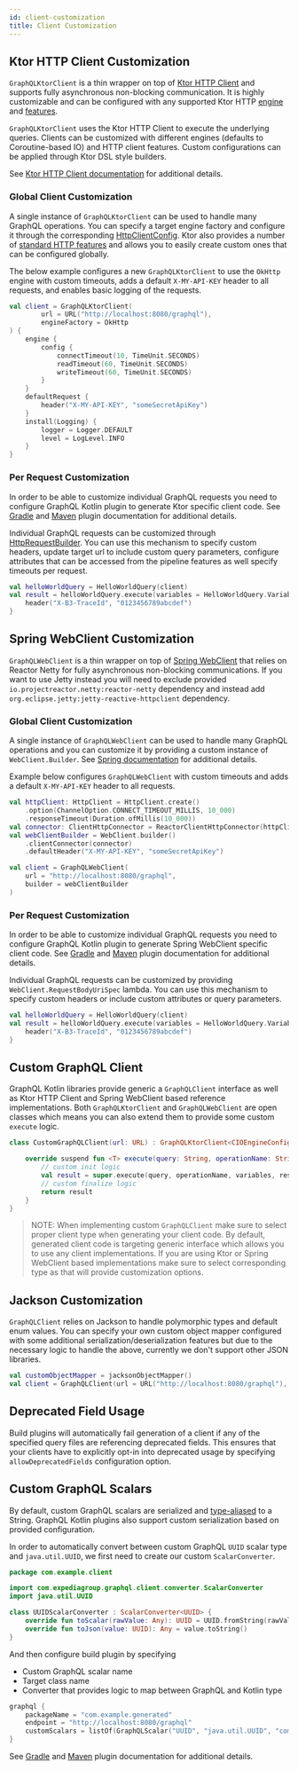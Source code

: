 ```yaml
---
id: client-customization
title: Client Customization
---
```


## Ktor HTTP Client Customization

`GraphQLKtorClient` is a thin wrapper on top of [Ktor HTTP Client](https://ktor.io/clients/index.html) and supports fully
asynchronous non-blocking communication. It is highly customizable and can be configured with any supported Ktor HTTP
[engine](https://ktor.io/clients/http-client/engines.html) and [features](https://ktor.io/clients/http-client/features.html).

`GraphQLKtorClient` uses the Ktor HTTP Client to execute the underlying queries. Clients can be customized with different
engines (defaults to Coroutine-based IO) and HTTP client features. Custom configurations can be applied through Ktor DSL
style builders.

See [Ktor HTTP Client documentation](https://ktor.io/clients/index.html) for additional details.

### Global Client Customization

A single instance of `GraphQLKtorClient` can be used to handle many GraphQL operations. You can specify a target engine factory and
configure it through the corresponding [HttpClientConfig](https://api.ktor.io/1.3.2/io.ktor.client/-http-client-config/index.html).
Ktor also provides a number of [standard HTTP features](https://ktor.io/clients/http-client/features.html) and
allows you to easily create custom ones that can be configured globally.

The below example configures a new `GraphQLKtorClient` to use the `OkHttp` engine with custom timeouts, adds a default `X-MY-API-KEY`
header to all requests, and enables basic logging of the requests.

```kotlin
val client = GraphQLKtorClient(
        url = URL("http://localhost:8080/graphql"),
        engineFactory = OkHttp
) {
    engine {
        config {
            connectTimeout(10, TimeUnit.SECONDS)
            readTimeout(60, TimeUnit.SECONDS)
            writeTimeout(60, TimeUnit.SECONDS)
        }
    }
    defaultRequest {
        header("X-MY-API-KEY", "someSecretApiKey")
    }
    install(Logging) {
        logger = Logger.DEFAULT
        level = LogLevel.INFO
    }
}
```

### Per Request Customization

In order to be able to customize individual GraphQL requests you need to configure GraphQL Kotlin plugin to generate Ktor
specific client code. See [Gradle](https://expediagroup.github.io/graphql-kotlin/docs/plugins/gradle-plugin) and [Maven](https://expediagroup.github.io/graphql-kotlin/docs/plugins/maven-plugin)
plugin documentation for additional details.

Individual GraphQL requests can be customized through [HttpRequestBuilder](https://api.ktor.io/1.3.2/io.ktor.client.request/-http-request-builder/).
You can use this mechanism to specify custom headers, update target url to include custom query parameters, configure
attributes that can be accessed from the pipeline features as well specify timeouts per request.

```kotlin
val helloWorldQuery = HelloWorldQuery(client)
val result = helloWorldQuery.execute(variables = HelloWorldQuery.Variables(name = null)) {
    header("X-B3-TraceId", "0123456789abcdef")
}
```

## Spring WebClient Customization

`GraphQLWebClient` is a thin wrapper on top of [Spring WebClient](https://docs.spring.io/spring/docs/current/javadoc-api/org/springframework/web/reactive/function/client/WebClient.html)
that relies on Reactor Netty for fully asynchronous non-blocking communications. If you want to use Jetty instead you will
need to exclude provided `io.projectreactor.netty:reactor-netty` dependency and instead add `org.eclipse.jetty:jetty-reactive-httpclient`
dependency.

### Global Client Customization

A single instance of `GraphQLWebClient` can be used to handle many GraphQL operations and you can customize it by providing
a custom instance of `WebClient.Builder`. See [Spring documentation](https://docs.spring.io/spring-boot/docs/current/reference/html/spring-boot-features.html#boot-features-webclient-customization)
for additional details.

Example below configures `GraphQLWebClient` with custom timeouts and adds a default `X-MY-API-KEY` header to all requests.

```kotlin
val httpClient: HttpClient = HttpClient.create()
    .option(ChannelOption.CONNECT_TIMEOUT_MILLIS, 10_000)
    .responseTimeout(Duration.ofMillis(10_000))
val connector: ClientHttpConnector = ReactorClientHttpConnector(httpClient.wiretap(true))
val webClientBuilder = WebClient.builder()
    .clientConnector(connector)
    .defaultHeader("X-MY-API-KEY", "someSecretApiKey")

val client = GraphQLWebClient(
    url = "http://localhost:8080/graphql",
    builder = webClientBuilder
)
```

### Per Request Customization

In order to be able to customize individual GraphQL requests you need to configure GraphQL Kotlin plugin to generate Spring
WebClient specific client code. See [Gradle](https://expediagroup.github.io/graphql-kotlin/docs/plugins/gradle-plugin)
and [Maven](https://expediagroup.github.io/graphql-kotlin/docs/plugins/maven-plugin) plugin documentation for additional
details.

Individual GraphQL requests can be customized by providing `WebClient.RequestBodyUriSpec` lambda. You can use this mechanism
to specify custom headers or include custom attributes or query parameters.

```kotlin
val helloWorldQuery = HelloWorldQuery(client)
val result = helloWorldQuery.execute(variables = HelloWorldQuery.Variables(name = null)) {
    header("X-B3-TraceId", "0123456789abcdef")
}
```

## Custom GraphQL Client

GraphQL Kotlin libraries provide generic a `GraphQLClient` interface as well as Ktor HTTP Client and Spring WebClient based
reference implementations. Both `GraphQLKtorClient` and `GraphQLWebClient` are open classes which means you can also
extend them to provide some custom `execute` logic.

```kotlin
class CustomGraphQLClient(url: URL) : GraphQLKtorClient<CIOEngineConfig>(url = url, engineFactory = CIO) {

    override suspend fun <T> execute(query: String, operationName: String?, variables: Any?, resultType: Class<T>, requestBuilder: HttpRequestBuilder.() -> Unit): GraphQLResponse<T> {
        // custom init logic
        val result = super.execute(query, operationName, variables, resultType, requestBuilder)
        // custom finalize logic
        return result
    }
}
```

> NOTE: When implementing custom `GraphQLClient` make sure to select proper client type when generating your client code.
> By default, generated client code is targeting generic interface which allows you to use any client implementations. If
> you are using Ktor or Spring WebClient based implementations make sure to select corresponding type as that will provide
> customization options.

## Jackson Customization

`GraphQLClient` relies on Jackson to handle polymorphic types and default enum values. You can specify your own custom
object mapper configured with some additional serialization/deserialization features but due to the necessary logic to
handle the above, currently we don't support other JSON libraries.

```kotlin
val customObjectMapper = jacksonObjectMapper()
val client = GraphQLClient(url = URL("http://localhost:8080/graphql"), mapper = customObjectMapper)
```

## Deprecated Field Usage

Build plugins will automatically fail generation of a client if any of the specified query files are referencing
deprecated fields. This ensures that your clients have to explicitly opt-in into deprecated usage by specifying
`allowDeprecatedFields` configuration option.

## Custom GraphQL Scalars

By default, custom GraphQL scalars are serialized and [type-aliased](https://kotlinlang.org/docs/reference/type-aliases.html)
to a String. GraphQL Kotlin plugins also support custom serialization based on provided configuration.

In order to automatically convert between custom GraphQL `UUID` scalar type and `java.util.UUID`, we first need to create
our custom `ScalarConverter`.

```kotlin
package com.example.client

import com.expediagroup.graphql.client.converter.ScalarConverter
import java.util.UUID

class UUIDScalarConverter : ScalarConverter<UUID> {
    override fun toScalar(rawValue: Any): UUID = UUID.fromString(rawValue.toString())
    override fun toJson(value: UUID): Any = value.toString()
}
```

And then configure build plugin by specifying
* Custom GraphQL scalar name
* Target class name
* Converter that provides logic to map between GraphQL and Kotlin type

```kotlin
graphql {
    packageName = "com.example.generated"
    endpoint = "http://localhost:8080/graphql"
    customScalars = listOf(GraphQLScalar("UUID", "java.util.UUID", "com.example.UUIDScalarConverter"))
}
```

See [Gradle](../plugins/gradle-plugin-tasks.md) and [Maven](../plugins/maven-plugin-goals.md) plugin documentation for additional details.
